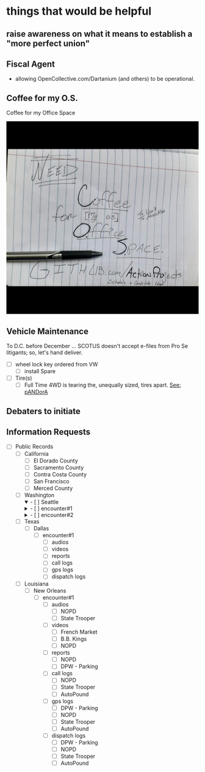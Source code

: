 # things that would be helpful

## raise awareness on what it means to establish a "more perfect union"

## Fiscal Agent

- allowing OpenCollective.com/Dartanium (and others) to be operational.

## Coffee for my O.S.

Coffee for my Office Space

![RU-runninagudbrwsr](https://github.com/ActionProjects/Actions/blob/main/actions/pages/arts-n-campn/ezgif-7-e8ba05d97c43.png)

<!--HASH encrypted original -->

## Vehicle Maintenance

To D.C. before December ... SCOTUS doesn't accept e-files from Pro Se litigants; so, let's hand deliver.

- [ ] wheel lock key ordered from VW
  - [ ] install Spare
- [ ] Tire(s)
  - [ ] Full Time 4WD is tearing the, unequally sized, tires apart.
[See: pANDorA](htttps://OpenCollective.com/Dartanium)

## Debaters to initiate

## Information Requests

- [ ] Public Records
  - [ ] California
    - [ ] El Dorado County
    - [ ] Sacramento County
    - [ ] Contra Costa County
    - [ ] San Francisco
    - [ ] Merced County
  - [ ] Washington
    <details open><summary>- [ ] Seattle</summary><!--goingto lose markdown checklists( & indents?)-->
      <details><summary>  - [ ] encounter#1</summary><!--yeah, no inline html; i kno...-->
        - [ ] audios<br>
        - [ ] videos<br>
        - [ ] reports<br>
        - [ ] call logs<br>
        - [ ] gps logs<br>
        - [ ] dispatch logs
      </details>
      <details><summary>- [ ] encounter#2</summary>
        - [ ] audios<br>
        - [ ] videos<br>
        - [ ] reports<br>
        - [ ] call logs<br>
        - [ ] gps logs<br>
        - [ ] dispatch logs<br>
      </details>
    </details> 
  - [ ] Texas
    - [ ] Dallas
      - [ ] encounter#1
        - [ ] audios
        - [ ] videos
        - [ ] reports
        - [ ] call logs
        - [ ] gps logs
        - [ ] dispatch logs
  - [ ] Louisiana
    - [ ] New Orleans
      - [ ] encounter#1
        - [ ] audios
          - [ ] NOPD
          - [ ] State Trooper
        - [ ] videos
          - [ ] French Market
          - [ ] B.B. Kings
          - [ ] NOPD
        - [ ] reports
          - [ ] NOPD
          - [ ] DPW - Parking
        - [ ] call logs
          - [ ] NOPD
          - [ ] State Trooper
          - [ ] AutoPound
        - [ ] gps logs
          - [ ] DPW - Parking
          - [ ] NOPD
          - [ ] State Trooper
          - [ ] AutoPound
        - [ ] dispatch logs
          - [ ] DPW - Parking
          - [ ] NOPD
          - [ ] State Trooper
          - [ ] AutoPound
